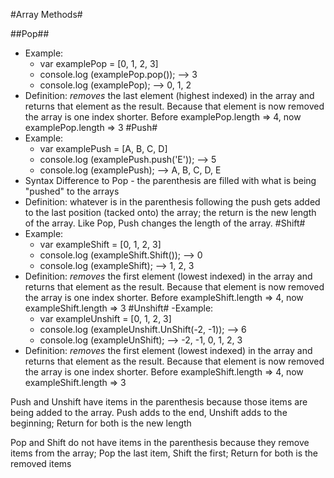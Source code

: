 #Array Methods#

##Pop##
- Example:
  - var examplePop = [0, 1, 2, 3]
  - console.log (examplePop.pop()); --> 3
  - console.log (examplePop); --> 0, 1, 2
- Definition: *removes* the last element (highest indexed) in the array and returns that element as the result. Because that element is now removed the array is one index shorter. Before examplePop.length => 4, now examplePop.length => 3
#Push#
- Example:
  - var examplePush = [A, B, C, D]
  - console.log (examplePush.push('E')); --> 5
  - console.log (examplePush); --> A, B, C, D, E
- Syntax Difference to Pop - the parenthesis are filled with what is being "pushed" to the arrays
- Definition: whatever is in the parenthesis following the push gets added to the last position (tacked onto) the array; the return is the new length of the array. Like Pop, Push changes the length of the array.
#Shift#
- Example:
  - var exampleShift = [0, 1, 2, 3]
  - console.log (exampleShift.Shift()); --> 0
  - console.log (exampleShift); --> 1, 2, 3
- Definition: *removes* the first element (lowest indexed) in the array and returns that element as the result. Because that element is now removed the array is one index shorter. Before exampleShift.length => 4, now exampleShift.length => 3
#Unshift#
-Example:
  - var exampleUnshift = [0, 1, 2, 3]
  - console.log (exampleUnshift.UnShift(-2, -1)); --> 6
  - console.log (exampleUnShift); --> -2, -1, 0, 1, 2, 3
- Definition: *removes* the first element (lowest indexed) in the array and returns that element as the result. Because that element is now removed the array is one index shorter. Before exampleShift.length => 4, now exampleShift.length => 3

Push and Unshift have items in the parenthesis because those items are being added to the array. Push adds to the end, Unshift adds to the beginning; Return for both is the new length

Pop and Shift do not have items in the parenthesis because they remove items from the array; Pop the last item, Shift the first; Return for both is the removed items
